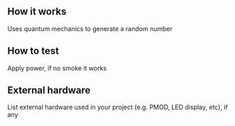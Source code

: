 <!---

This file is used to generate your project datasheet. Please fill in the information below and delete any unused
sections.

You can also include images in this folder and reference them in the markdown. Each image must be less than
512 kb in size, and the combined size of all images must be less than 1 MB.
-->

## How it works

Uses quantum mechanics to generate a random number

## How to test

Apply power, if no smoke it works

## External hardware

List external hardware used in your project (e.g. PMOD, LED display, etc), if any
